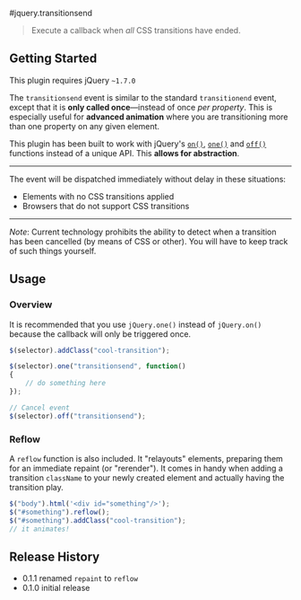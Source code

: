 #jquery.transitionsend

> Execute a callback when *all* CSS transitions have ended.

## Getting Started

This plugin requires jQuery `~1.7.0`

The `transitionsend` event is similar to the standard `transitionend` event, except that it is **only called once**—instead of once *per property*. This is especially useful for **advanced animation** where you are transitioning more than one property on any given element.

This plugin has been built to work with jQuery's [`on()`](http://api.jquery.com/on/), [`one()`](http://api.jquery.com/one/) and [`off()`](http://api.jquery.com/off/) functions instead of
a unique API. This **allows for abstraction**.

- - -
The event will be dispatched immediately without delay in these situations:
* Elements with no CSS transitions applied
* Browsers that do not support CSS transitions

- - -
*Note*: Current technology prohibits the ability to detect when a transition has been cancelled (by means of CSS or other). You will have to keep track of such things yourself.

## Usage
### Overview
It is recommended that you use `jQuery.one()` instead of `jQuery.on()` because the callback will only be
triggered once.
```js
$(selector).addClass("cool-transition");

$(selector).one("transitionsend", function()
{
	// do something here
});

// Cancel event
$(selector).off("transitionsend");
```

### Reflow
A `reflow` function is also included. It "relayouts" elements, preparing them for an immediate repaint (or "rerender"). It comes in handy when adding a transition `className` to your newly created element and actually having the transition play.
```javascript
$("body").html('<div id="something"/>');
$("#something").reflow();
$("#something").addClass("cool-transition");
// it animates!
```

## Release History
* 0.1.1 renamed `repaint` to `reflow`
* 0.1.0 initial release
